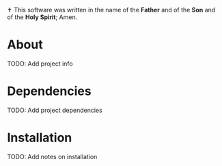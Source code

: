 ✝️ This software was written in the name of the __Father__ and of the __Son__ and of the __Holy Spirit__; Amen.

# About

TODO: Add project info

# Dependencies

TODO: Add project dependencies

# Installation

TODO: Add notes on installation
